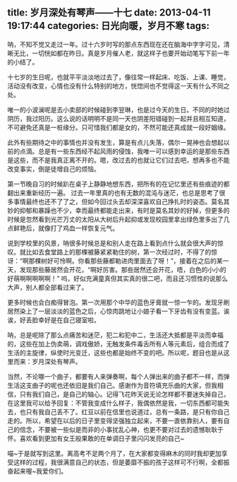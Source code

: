 title: 岁月深处有琴声——十七
date: 2013-04-11 19:17:44 
categories: 日光向暖，岁月不寒
tags: 
---

呐，不知不觉又走过一年。过十六岁时写的那点东西现在还在脑海中字字可见，清晰无比，一切恍如都在昨日。真是岁月催人老，就这样子也要开始动笔写下前一年的小结了。

十七岁的生日呢，也就平平淡淡地过去了，像往常一样起床、吃饭、上课、睡觉，活动没有改变，心情也没有什么特别的地方，恍惚间也不觉得这一天有什么不同之处。

唯一的小波澜呢是去小卖部的时候碰到李翌琳，也是过今天的生日。<!-- more -->不同的时她过阴历，我过阳历。这么说的话明明不是同一天也阴差阳错碰到一起并且相互知道，不可避免还真是一桩缘分。只可惜我们都是女的，不然可能还真成就一段好姻缘。

此外有些期待之中的事情也并没有发生，算是有点儿失落，偶尔一晃神也会想起以前的点滴。总是有一些东西经不起风雨的侵蚀，我唯一可以感到幸运的是那些东西是这些，而不是我真正离不开的。嗯，改过去的也就让它们过去吧，想再多也不能改变事实，倒是徒增自己的烦恼。 

第一节晚自习的时候趴在桌子上静静地想东西，把所有的在记忆里还有些痕迹的都翻出来重新经历一遍。 过去一年里真的也有无数的混沌与迷茫，也总是思考了很多事情最终也还不了了之，但如今回过头去却深深喜欢自己挣扎时的姿态。莫名其妙的抑郁和暴躁也不少，幸而最终都能走出来，有时是莫名其妙的好掉，但更多的时候是忽然看到光芒万丈的太阳从大树后升起抑或发现校园里拿出绿色里多出了几点鲜艳后，就像打了鸡血一样恢复元气。

说到学校里的风景，呐很多时候总是和别人走在路上看到点什么就会很大声的惊叹。就比如去食堂路上的那棵被藤紧紧勒住的树，第一次经过时，不得了的惊讶：“啊那棵树好可怜啊。你看那些藤都勒进肉里面去了呀！”，接着在之后的某一天，发现那些藤居然会开花，“啊好厉害。那些居然还会开花，唔，白色的小小的好萌啊啊啊啊啊！” 呜，好似充满童真但其实真的很二吧，而且还习惯性的说那么大声，别人都全部看过来了。

更多时候也会白痴得冒泡。第一次用那个中华的蓝色牙膏就一惊一乍的。发现牙刷居然染上了一层淡淡的蓝色之后，心惊肉跳地让小娘子看一下牙齿有没有变蓝。诶诶，好丢脸幸好是在自己寝室啦。

呐，总是呢除了那么点痛苦和迷茫，犯二和犯中二，生活还大抵都是平淡而幸福的，这些在加上伪卖萌，调戏傲娇，无触发条件毒舌所有人等元素后，组合而成了生活的主旋律，纵使时光变迁，这些也都是始终不变的吧。所以呢，题目也是从这里而来：岁月深处有琴声。

当然，不论哪一个曲子，都要有人来弹奏啊，每个人弹出来的曲子都不一样，而弹生活这支曲子的呢也还依旧是我们自己。感谢作为音符填充乐曲的大家，但我相信，只有我们自己，是自己的轴心。记得飞花昨天说无论怎样都不要迷失掉自己，在这里我可以给予回复：不管我变成什么样子，我偶依然是我，一切东西都可能失去，也只有我自己丢不了。红豆以前在信里也说道过，总有一条路，是只有你自己走的。所以，希望在以后的日子里变得坚强独立起来，不要一直依靠别人，要有自己的信念，不要被一些似是而非的小事扰乱心神，也更不要对过去的遗憾耿耿于怀。喜欢看到更加有女王般果敢的在单调日子里闪闪发亮的自己~

喵~于是就写到这里。离高考不足两个月了，在大家都变得麻木的同时我却更加享受这样的过程，我很满意自己的状态，但是萎靡不振的孩子这样可不行啊，全都振奋起来喔~我爱你们。